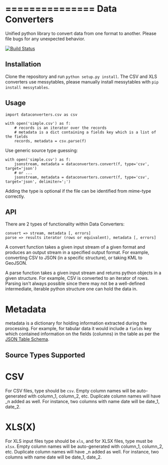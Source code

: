 ===============
Data Converters
===============

Unified python library to convert data from one format to another. Please file bugs for any unexpected behavior.

[![Build
Status](https://travis-ci.org/okfn/data-converters.png?branch=master)](https://travis-ci.org/okfn/data-converters)

Installation
------------

Clone the repository and run `python setup.py install`. The CSV and XLS converters use messytables, please manually install messytables with `pip install messytables`.

Usage
-----

    import dataconverters.csv as csv

    with open('simple.csv') as f:
        # records is an iterator over the records
        # metadata is a dict containing a fields key which is a list of the fields
        records, metadata = csv.parse(f)

Use generic source type guessing:

    with open('simple.csv') as f:
        jsonstream, metadata = dataconverters.convert(f, type='csv', target='json')
        # or ...
        jsonstream, metadata = dataconverters.convert(f, type='csv', target='json', delimiter=';')

Adding the type is optional if the file can be identified from mime-type correctly.

API
---

There are 2 types of functionality within Data Converters:

    convert => stream, metadata [, errors]
    parse => results iterator (rows or equivalent), metadata [, errors]

A convert function takes a given input stream of a given format and produces an output stream in a specified output format. For example, converting CSV to JSON (in a specific structure), or taking KML to GeoJSON.

A parse function takes a given input stream and returns python objects in a given structure. For example, CSV is converted to an iterator of rows. Parsing isn't always possible since there may not be a well-defined intermediate, iterable python structure one can hold the data in.

Metadata
========

metadata is a dictionary for holding information extracted during the processing. For example, for tabular data it would include a `fields` key which contained information on the fields (columns) in the table as per the [JSON Table Schema](http://www.dataprotocols.org/en/latest/json-table-schema.html).

Source Types Supported
----------------------

CSV
===

For CSV files, type should be `csv`. Empty column names will be auto-generated with column_1, column_2, etc. Duplicate column names will have _n added as well. For instance, two columns with name date will be date_1, date_2.


XLS(X)
======

For XLS input files type should be `xls`, and for XLSX files, type must be `xlsx`. Empty column names will be auto-generated with column_1, column_2, etc. Duplicate column names will have _n added as well. For instance, two columns with name date will be date_1, date_2.

